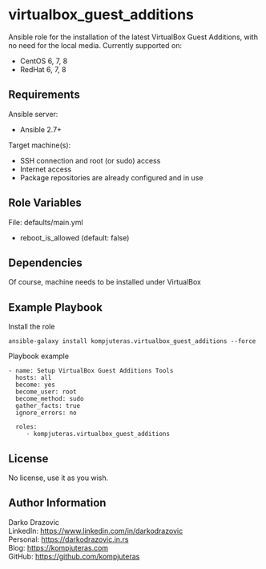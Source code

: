 virtualbox_guest_additions
=========

Ansible role for the installation of the latest VirtualBox Guest Additions, with no need for the local media. Currently supported on:
- CentOS 6, 7, 8
- RedHat 6, 7, 8

Requirements
------------

Ansible server:
- Ansible 2.7+

Target machine(s):
- SSH connection and root (or sudo) access
- Internet access
- Package repositories are already configured and in use

Role Variables
--------------

File: defaults/main.yml
  - reboot_is_allowed (default: false)

Dependencies
------------

Of course, machine needs to be installed under VirtualBox

Example Playbook
----------------
Install the role
```
ansible-galaxy install kompjuteras.virtualbox_guest_additions --force
```

Playbook example
```
- name: Setup VirtualBox Guest Additions Tools
  hosts: all
  become: yes
  become_user: root
  become_method: sudo
  gather_facts: true
  ignore_errors: no

  roles:
     - kompjuteras.virtualbox_guest_additions
```

License
-------

No license, use it as you wish.

Author Information
------------------

Darko Drazovic \
LinkedIn: https://www.linkedin.com/in/darkodrazovic \
Personal: https://darkodrazovic.in.rs \
Blog: https://kompjuteras.com \
GitHub: https://github.com/kompjuteras
